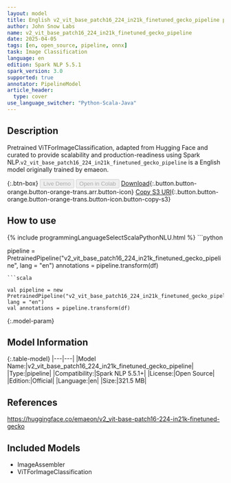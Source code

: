 ```yaml
---
layout: model
title: English v2_vit_base_patch16_224_in21k_finetuned_gecko_pipeline pipeline ViTForImageClassification from emaeon
author: John Snow Labs
name: v2_vit_base_patch16_224_in21k_finetuned_gecko_pipeline
date: 2025-04-05
tags: [en, open_source, pipeline, onnx]
task: Image Classification
language: en
edition: Spark NLP 5.5.1
spark_version: 3.0
supported: true
annotator: PipelineModel
article_header:
  type: cover
use_language_switcher: "Python-Scala-Java"
---
```


## Description

Pretrained ViTForImageClassification, adapted from Hugging Face and curated to provide scalability and production-readiness using Spark NLP.`v2_vit_base_patch16_224_in21k_finetuned_gecko_pipeline` is a English model originally trained by emaeon.

{:.btn-box}
<button class="button button-orange" disabled>Live Demo</button>
<button class="button button-orange" disabled>Open in Colab</button>
[Download](https://s3.amazonaws.com/auxdata.johnsnowlabs.com/public/models/v2_vit_base_patch16_224_in21k_finetuned_gecko_pipeline_en_5.5.1_3.0_1743883855317.zip){:.button.button-orange.button-orange-trans.arr.button-icon}
[Copy S3 URI](s3://auxdata.johnsnowlabs.com/public/models/v2_vit_base_patch16_224_in21k_finetuned_gecko_pipeline_en_5.5.1_3.0_1743883855317.zip){:.button.button-orange.button-orange-trans.button-icon.button-copy-s3}

## How to use



<div class="tabs-box" markdown="1">
{% include programmingLanguageSelectScalaPythonNLU.html %}
```python

pipeline = PretrainedPipeline("v2_vit_base_patch16_224_in21k_finetuned_gecko_pipeline", lang = "en")
annotations =  pipeline.transform(df)   

```
```scala

val pipeline = new PretrainedPipeline("v2_vit_base_patch16_224_in21k_finetuned_gecko_pipeline", lang = "en")
val annotations = pipeline.transform(df)

```
</div>

{:.model-param}
## Model Information

{:.table-model}
|---|---|
|Model Name:|v2_vit_base_patch16_224_in21k_finetuned_gecko_pipeline|
|Type:|pipeline|
|Compatibility:|Spark NLP 5.5.1+|
|License:|Open Source|
|Edition:|Official|
|Language:|en|
|Size:|321.5 MB|

## References

https://huggingface.co/emaeon/v2_vit-base-patch16-224-in21k-finetuned-gecko

## Included Models

- ImageAssembler
- ViTForImageClassification